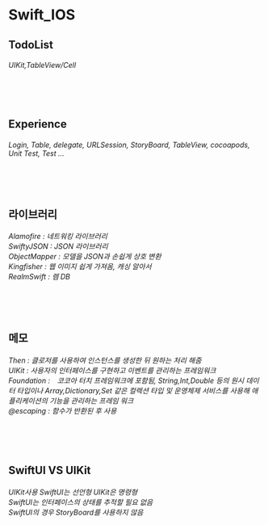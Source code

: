 # Swift_IOS
<h2>TodoList</h2>
<h6>
UIKit,TableView/Cell
</h6>
<br><br> 
<h2>Experience</h2>
<h6>
Login, Table,
delegate, URLSession, StoryBoard, TableView, cocoapods, Unit Test, Test ...  

</h6>
<br><br>
<h2>라이브러리</h2>
<h6>
Alamofire : 네트워킹 라이브러리<br>
SwiftyJSON : JSON 라이브러리<br>
ObjectMapper : 모델을 JSON과 손쉽게 상호 변환<br>
Kingfisher : 웹 이미지 쉽게 가져옴, 캐싱 알아서<br>
RealmSwift : 렘 DB 
</h6>
<br><br>
<h2>메모</h2>
<h6>
Then : 클로저를 사용하여 인스턴스를 생성한 뒤 원하는 처리 해줌<br>
UIKit : 사용자의 인터페이스를 구현하고 이벤트를 관리하는 프레임워크　<br>
Foundation :　코코아 터치 프레임워크에 포함됨, String,Int,Double 등의 원시 데이터 타입이나 Array,Dictionary,Set 같은 컬렉션 타입 및 운영체제 서비스를 사용해 애플리케이션의 기능을 관리하는 프레임 워크<br>
@escaping : 함수가 반환된 후 사용  
</h6>
<br><br>
<h2>SwiftUI VS UIKit </h2>
<h6>
 
UIKit사용
SwiftUI는 선언형 UIKit은 명령형 <br>
SwiftUI는 인터페이스의 상태를 추적할 필요 없음 <br>
SwiftUI의 경우 StoryBoard를 사용하지 않음 
</h6>
 
